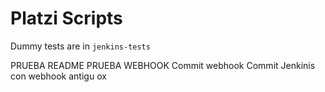 # Platzi Scripts

Dummy tests are in `jenkins-tests`

PRUEBA README
PRUEBA WEBHOOK
Commit webhook
Commit Jenkinis
con webhook antigu ox
